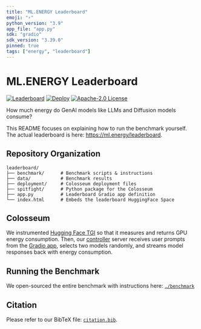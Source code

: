 ```yaml
---
title: "ML.ENERGY Leaderboard"
emoji: "⚡"
python_version: "3.9"
app_file: "app.py"
sdk: "gradio"
sdk_version: "3.39.0"
pinned: true
tags: ["energy", "leaderboard"]
---
```


# ML.ENERGY Leaderboard

[![Leaderboard](https://custom-icon-badges.herokuapp.com/badge/ML.ENERGY-Leaderboard-blue.svg?logo=ml-energy-2)](https://ml.energy/leaderboard)
[![Deploy](https://github.com/ml-energy/leaderboard/actions/workflows/push_spaces.yaml/badge.svg?branch=web)](https://github.com/ml-energy/leaderboard/actions/workflows/push_spaces.yaml)
[![Apache-2.0 License](https://custom-icon-badges.herokuapp.com/github/license/ml-energy/leaderboard?logo=law)](/LICENSE)

How much energy do GenAI models like LLMs and Diffusion models consume?

This README focuses on explaining how to run the benchmark yourself.
The actual leaderboard is here: https://ml.energy/leaderboard.

## Repository Organization

```
leaderboard/
├── benchmark/      # Benchmark scripts & instructions
├── data/           # Benchmark results
├── deployment/     # Colosseum deployment files
├── spitfight/      # Python package for the Colosseum
├── app.py          # Leaderboard Gradio app definition
└── index.html      # Embeds the leaderboard HuggingFace Space
```

## Colosseum

We instrumented [Hugging Face TGI](https://github.com/huggingface/text-generation-inference) so that it measures and returns GPU energy consumption.
Then, our [controller](/spitfight/colosseum/controller) server receives user prompts from the [Gradio app](/app.py), selects two models randomly, and streams model responses back with energy consumption.

## Running the Benchmark

We open-sourced the entire benchmark with instructions here: [`./benchmark`](./benchmark)

## Citation

Please refer to our BibTeX file: [`citation.bib`](/docs/citation.bib).
